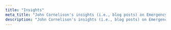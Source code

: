 ```yaml
---
title: "Insights"
meta_title: "John Cornelison's insights (i.e., blog posts) on Emergency Management"
description: "John Cornelison's insights (i.e., blog posts) on Emergency Management"
---
```


